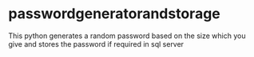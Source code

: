 # passwordgeneratorandstorage
This python generates a random password based on the size which you give and stores the password if required in sql server
